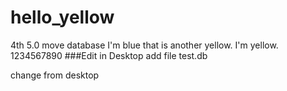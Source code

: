 # hello_yellow
4th
5.0
move database
I'm blue that is another yellow.
I'm yellow.
1234567890
###Edit in Desktop
add file test.db

change from desktop
